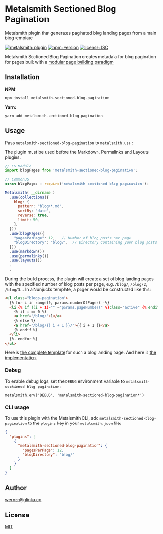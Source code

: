 # Metalsmith Sectioned Blog Pagination

Metalsmith plugin that generates paginated blog landing pages from a main blog template

[![metalsmith: plugin][metalsmith-badge]][metalsmith-url]
[![npm: version][npm-badge]][npm-url]
[![license: ISC][license-badge]][license-url]

Metalsmith Sectioned Blog Pagination creates metadata for blog pagination for pages built with a [modular page building paradigm](https://metalsmith-components.netlify.app/).

## Installation

**NPM:**

```
npm install metalsmith-sectioned-blog-pagination
```

**Yarn:**

```
yarn add metalsmith-sectioned-blog-pagination
```

## Usage

Pass `metalsmith-sectioned-blog-pagination` to `metalsmith.use` :

The plugin must be used before the Markdown, Permalinks and Layouts plugins.

```js
// ES Module
import blogPages from 'metalsmith-sectioned-blog-pagination';

// CommonJS
const blogPages = require('metalsmith-sectioned-blog-pagination');

Metalsmith( __dirname )
  .use(collections({
    blog: {
      pattern: "blog/*.md",
      sortBy: "date",
      reverse: true,
      limit: 50,
    },
  }))
  .use(blogPages({
    "pagesPerPage": 12,   // Number of blog posts per page
    "blogDirectory": "blog/",  // Directory containing your blog posts
  }))
  .use(markdown())
  .use(permalinks())
  .use(layouts())
  .
  .
```

During the build process, the plugin will create a set of blog landing pages with the specified number of blog posts per page, e.g. `/blog/`, `/blog/2`, `/blog/3`... In a Nunjucks template, a pager would be constructed like this:

```html
<ul class="blogs-pagination">
  {% for i in range(0, params.numberOfPages) -%}
  <li {% if ((i + 1)="" ="params.pageNumber)" %}class="active" {% endif %}>
    {% if i == 0 %}
    <a href="/blog/">1</a>
    {% else %}
    <a href="/blog/{{ i + 1 }}/">{{ i + 1 }}</a>
    {% endif %}
  </li>
  {%- endfor %}
</ul>
```

Here is [the complete template](https://github.com/wernerglinka/glinka.dev.2024/blob/main/templates/blocks/all-blogs.njk) for such a blog landing page. And here is [the implementation](https://www.glinka.co/blog/).

### Debug

To enable debug logs, set the `DEBUG` environment variable to `metalsmith-sectioned-blog-pagination`:

```
metalsmith.env('DEBUG', 'metalsmith-sectioned-blog-pagination*')
```

### CLI usage

To use this plugin with the Metalsmith CLI, add `metalsmith-sectioned-blog-pagination` to the `plugins` key in your `metalsmith.json` file:

```json
{
  "plugins": [
    {
      "metalsmith-sectioned-blog-pagination": {
        "pagesPerPage": 12,
        "blogDirectory": "blog/"
      }
    }
  ]
}
```

## Author

[werner@glinka.co](https://github.com/wernerglinka)

## License

[MIT](LICENSE)

[npm-badge]: https://img.shields.io/npm/v/metalsmith-sectioned-blog-pagination.svg
[npm-url]: https://www.npmjs.com/package/metalsmith-sectioned-blog-pagination
[metalsmith-badge]: https://img.shields.io/badge/metalsmith-plugin-green.svg?longCache=true
[metalsmith-url]: https://metalsmith.io
[license-badge]: https://img.shields.io/github/license/wernerglinka/metalsmith-sectioned-blog-pagination
[license-url]: LICENSE
